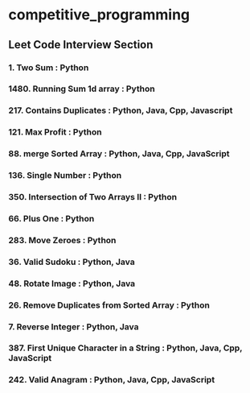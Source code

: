 # competitive_programming

## Leet Code Interview Section

### 1. Two Sum : Python

### 1480. Running Sum 1d array : Python

### 217. Contains Duplicates : Python, Java, Cpp, Javascript

### 121. Max Profit : Python

### 88. merge Sorted Array : Python, Java, Cpp, JavaScript

### 136. Single Number : Python

### 350. Intersection of Two Arrays II : Python

### 66. Plus One : Python

### 283. Move Zeroes : Python

### 36. Valid Sudoku : Python, Java

### 48. Rotate Image : Python, Java

### 26. Remove Duplicates from Sorted Array : Python

### 7. Reverse Integer : Python, Java

### 387. First Unique Character in a String : Python, Java, Cpp, JavaScript

### 242. Valid Anagram : Python, Java, Cpp, JavaScript
